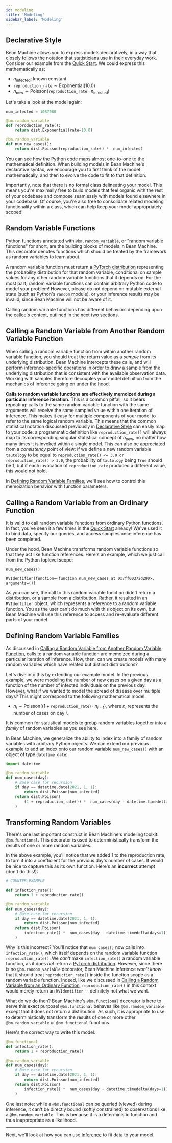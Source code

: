 ```yaml
---
id: modeling
title: 'Modeling'
sidebar_label: 'Modeling'
---
```


## <a name="declarative_style"></a>Declarative Style

Bean Machine allows you to express models declaratively, in a way that closely follows the notation that statisticians use in their everyday work. Consider our example from the [Quick Start](../quick_start/quick_start.mdx). We could express this mathematically as:

* $n_\text{infected}$: known constant
* $\texttt{reproduction\_rate} \sim \text{Exponential}(10.0)$
* $n_\text{new} \sim \text{Poisson}(\texttt{reproduction\_rate} \cdot n_\text{infected})$

Let's take a look at the model again:

```py
num_infected = 1087980

@bm.random_variable
def reproduction_rate():
    return dist.Exponential(rate=10.0)

@bm.random_variable
def num_new_cases():
    return dist.Poisson(reproduction_rate() *  num_infected)
```

You can see how the Python code maps almost one-to-one to the mathematical definition. When building models in Bean Machine's declarative syntax, we encourage you to first think of the model mathematically, and then to evolve the code to fit to that definition.

Importantly, note that there is no formal class delineating your model. This means you're maximally free to build models that feel organic with the rest of your codebase and compose seamlessly with models found elsewhere in your codebase. Of course, you're also free to consolidate related modeling functionality within a class, which can help keep your model appropriately scoped!

## Random Variable Functions

Python functions annotated with `@bm.random_variable`, or "random variable functions" for short, are the building blocks of models in Bean Machine. This decorator denotes functions which should be treated by the framework as random variables to learn about.

A random variable function must return a [PyTorch distribution](https://pytorch.org/docs/stable/distributions.html?highlight=distribution#module-torch.distributions) representing the probability distribution for that random variable, conditional on sample values for any other random variable functions that it depends on. For the most part, random variable functions can contain arbitrary Python code to model your problem! However, please do not depend on mutable external state (such as Python's `random` module), or your inference results may be invalid, since Bean Machine will not be aware of it.

Calling random variable functions has different behaviors depending upon the callee's context, outlined in the next two sections.

## <a name="calling_inside"></a>Calling a Random Variable from Another Random Variable Function

When calling a random variable function from within another random variable function, you should treat the return value as a _sample_ from its underlying distribution. Bean Machine intercepts these calls, and will perform inference-specific operations in order to draw a sample from the underlying distribution that is consistent with the available observation data. Working with samples therefore decouples your model definition from the mechanics of inference going on under the hood.

**Calls to random variable functions are effectively memoized during a particular inference iteration.** This is a common pitfall, so it bears repeating: calls to the same random variable function with the same arguments will receive the same sampled value within one iteration of inference. This makes it easy for multiple components of your model to refer to the same logical random variable. This means that the common statistical notation discussed previously in [Declarative Style](#declarative_style) can easily map to your code: a programmatic definition like `reproduction_rate()` will always map to its corresponding singular statistical concept of $n_\text{new}$, no matter how many times it is invoked within a single model. This can also be appreciated from a _consistency_ point of view: if we define a new random variable `tautology` to be equal to `reproduction_rate() <= 3.0 or reproduction_rate() > 3.0`, the probability of `tautology` being `True` should be $1$, but if each invocation of `reproduction_rate` produced a different value, this would not hold.

In [Defining Random Variable Families](#random_variable_families), we'll see how to control this memoization behavior with function parameters.

## <a name="calling_outside"></a>Calling a Random Variable from an Ordinary Function

It is valid to call random variable functions from ordinary Python functions. In fact, you've seen it a few times in the [Quick Start](../quick_start/quick_start.mdx) already! We've used it to bind data, specify our queries, and access samples once inference has been completed.

Under the hood, Bean Machine transforms random variable functions so that they act like function references. Here's an example, which we just call from the Python toplevel scope:

```py
num_new_cases()
```
```
RVIdentifier(function=<function num_new_cases at 0x7ff00372d290>, arguments=())
```

As you can see, the call to this random variable function didn't return a distribution, or a sample from a distribution. Rather, it resulted in an `RVIdentifier` object, which represents a reference to a random variable function. You as the user can't do much with this object on its own, but Bean Machine will use this reference to access and re-evaluate different parts of your model.

## <a name="random_variable_families"></a>Defining Random Variable Families

As discussed in [Calling a Random Variable from Another Random Variable Function](#calling_inside), calls to a random variable function are memoized during a particular iteration of inference. How, then, can we create models with many random variables which have related but distinct distributions?

Let's dive into this by extending our example model. In the previous example, we were modeling the number of new cases on a given day as a function of the number of infected individuals on the previous day. However, what if we wanted to  model the spread of disease over multiple days? This might correspond to the following mathematical model:

* $n_i \sim \text{Poisson}((1 + \texttt{reproduction\_rate}) \cdot n_{i-1})$, where $n_i$ represents the number of cases on day $i$.

It is common for statistical models to group random variables together into a _family_ of random variables as you see here.

In Bean Machine, we generalize the ability to index into a family of random variables with arbitrary Python objects. We can extend our previous example to add an index onto our random variable `num_new_cases()` with an object of type `datetime.date`:

```py
import datetime

@bm.random_variable
def num_cases(day):
    # Base case for recursion
    if day == datetime.date(2021, 1, 1):
        return dist.Poisson(num_infected)
    return dist.Poisson(
        (1 + reproduction_rate()) *  num_cases(day - datetime.timedelta(days=1))
    )
```

## Transforming Random Variables

There's one last important construct in Bean Machine's modeling toolkit: `@bm.functional`. This decorator is used to deterministically transform the results of one or more random variables.

In the above example, you'll notice that we added 1 to the reproduction rate, to turn it into a coefficient for the previous day's number of cases. It would be nice to capture this as its own function. Here's an **incorrect** attempt (don't do this!):

```py
# COUNTER-EXAMPLE

def infection_rate():
    return 1 + reproduction_rate()

@bm.random_variable
def num_cases(day):
    # Base case for recursion
    if day == datetime.date(2021, 1, 1):
        return dist.Poisson(num_infected)
    return dist.Poisson(
        infection_rate() *  num_cases(day - datetime.timedelta(days=1))
    )
```

Why is this incorrect? You'll notice that `num_cases()` now calls into `infection_rate()`, which itself depends on the random variable function `reproduction_rate()`. We _can't_ make `infection_rate()` a random variable function, as it does _not_ return a [PyTorch distribution](https://pytorch.org/docs/stable/distributions.html?highlight=distribution#module-torch.distributions). However, since there is no `@bm.random_variable` decorator, Bean Machine inference _won't know_ that it should treat `reproduction_rate()` inside the function scope as a random variable function. Indeed, like we discussed in [Calling a Random Variable from an Ordinary Function](#calling_outside), `reproduction_rate()` in this context would merely return an `RVIdentifier` -- definitely not what we want.

What do we do then? Bean Machine's `@bm.functional` decorator is here to serve this exact purpose! `@bm.functional` behaves like `@bm.random_variable` except that it does not return a distribution. As such, it is appropriate to use to deterministically transform the results of one or more other `@bm.random_variable` or `@bm.functional` functions.

Here's the correct way to write this model:

```py
@bm.functional
def infection_rate():
    return 1 + reproduction_rate()

@bm.random_variable
def num_cases(day):
    # Base case for recursion
    if day == datetime.date(2021, 1, 1):
        return dist.Poisson(num_infected)
    return dist.Poisson(
        infection_rate() *  num_cases(day - datetime.timedelta(days=1))
    )
```

One last note: while a `@bm.functional` can be queried (viewed) during inference, it can't be directly bound (softly constrained) to observations like a `@bm.random_variable`. This is because it is a deterministic function and thus inappropriate as a likelihood.

---

Next, we'll look at how you can use [Inference](../inference/inference.md) to fit data to your model.

